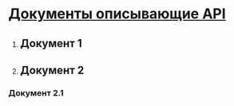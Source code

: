 # [Документы описывающие API](https://github.com/IrinaAblyazova/SMTHprogect/wiki/%D0%A2%D0%B5%D1%85%D0%BD%D0%B8%D1%87%D0%B5%D1%81%D0%BA%D0%B0%D1%8F-%D0%B4%D0%BE%D0%BA%D1%83%D0%BC%D0%B5%D0%BD%D1%82%D0%B0%D1%86%D0%B8%D1%8F#%D0%BE%D0%BF%D0%B8%D1%81%D0%B0%D0%BD%D0%B8%D0%B5-api)
1. ## Документ 1
1. ## Документ 2
### Документ 2.1
